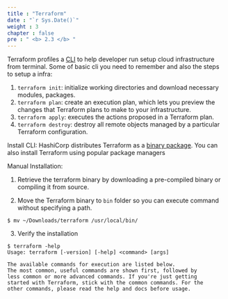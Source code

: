 ```yaml
---
title : "Terraform"
date : "`r Sys.Date()`"
weight : 3
chapter : false
pre : " <b> 2.3 </b> "
---
```


Terraform profiles a [CLI](https://developer.hashicorp.com/terraform/cli) to help developer run setup cloud infrastructure from terminal. Some of basic cli you need to remember and also the steps to setup a infra:
1. `terraform init`: initialize working directories and download necessary modules, packages.
2. `terraform plan`: create an execution plan, which lets you preview the changes that Terraform plans to make to your infrastructure.
3. `terraform apply`: executes the actions proposed in a Terraform plan.
4. `terraform destroy`: destroy all remote objects managed by a particular Terraform configuration.

Install CLI: HashiCorp distributes Terraform as a [binary package](https://developer.hashicorp.com/terraform/install). You can also install Terraform using popular package managers 

Manual Installation:

1. Retrieve the terraform binary by downloading a pre-compiled binary or compiling it from source.

2. Move the Terraform binary to `bin` folder so you can execute command without specifying a path.
```
$ mv ~/Downloads/terraform /usr/local/bin/
```
3. Verify the installation
```
$ terraform -help
Usage: terraform [-version] [-help] <command> [args]

The available commands for execution are listed below.
The most common, useful commands are shown first, followed by
less common or more advanced commands. If you're just getting
started with Terraform, stick with the common commands. For the
other commands, please read the help and docs before usage.
```
